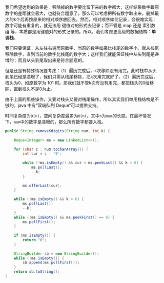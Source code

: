 我们希望达到的效果是：移除掉的数字要比留下来的数字都大，这样结果数字跟原数字的差距就会最大，也就符合题意了。那么可以考虑把所有数字取出来，删掉最大的k个后再按原来的相对顺序放回去。然而，相对顺序如何记录，会很难实现：数字可能有重复的，就无法用 键值对的形式去记录；而不管是 map 还是 索引数组 等，本质都是用键值对的形式记录的。所以，我们考虑更高级的数据结构：**单调栈**。

我们只要保证：从左往右遍历原数字，当前的数字如果比栈尾的数字小，就从栈尾移除数字，直到当前的数字比栈尾的数字大；这样我们就能保证栈中从头到尾是递增的；而且从头到尾取出来是符合题意的。

但是还是有特殊情况要考虑：（1）遍历完成后，k次移除没有用完。此时栈中从头到尾已经是递增了，我们只需从栈尾移除，把k次用完就好了。（2）遍历完成后，栈头为0，如原数字为 101 时。那我们就不管k次有没有用完，都把栈头的0给移除，直到栈头不是0为止。

由于上面的那些操作，又要对栈头又要对栈尾操作，所以其实我们单用栈结构是不够的。java 中有”双端队列 Deque“可以提供支持。

时间复杂度为`O(n)`，空间复杂度最差为`O(n)`，其中`n`为`num`的长度。在最坏情况下，`num`中的数字是递增的，那么所有数字都要入栈。

```java
public String removeKdigits(String num, int k) {
	
    Deque<Integer> ms = new LinkedList<>();
    
    for (char c : num.toCharArray()) {
        int cur = c - '0';
        
        while (!ms.isEmpty() && cur < ms.peekLast() && k > 0) {
            ms.pollLast();
            --k;
        }
        
        ms.offerLast(cur);
    }
    
    while (!ms.isEmpty() && k > 0) {
        ms.pollLast();
        --k;
    }
    while (!ms.isEmpty() && ms.peekFirst() == 0) {
        ms.pollFirst();
    }
    
    if (ms.isEmpty()) {
        return "0";
    }
    
    StringBuilder sb = new StringBuilder();
    while (!ms.isEmpty()) {
        sb.append(ms.pollFirst());
    }
    return sb.toString();
}
```
